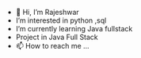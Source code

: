 - 👋 Hi, I’m Rajeshwar
- I’m interested in python ,sql
- I’m currently learning Java fullstack 
- Project in Java Full Stack 
- 📫 How to reach me ...

<!---
rajeshwar2007/rajeshwar2007 is a ✨ special ✨ repository because its `README.md` (this file) appears on your GitHub profile.
You can click the Preview link to take a look at your changes.
--->
